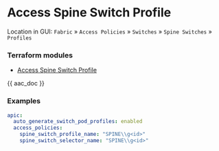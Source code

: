 # Access Spine Switch Profile

Location in GUI:
`Fabric` » `Access Policies` » `Switches` » `Spine Switches` » `Profiles`

### Terraform modules

* [Access Spine Switch Profile](https://registry.terraform.io/modules/netascode/access-spine-switch-profile/aci/latest)

{{ aac_doc }}
### Examples

```yaml
apic:
  auto_generate_switch_pod_profiles: enabled
  access_policies:
    spine_switch_profile_name: "SPINE\\g<id>"
    spine_switch_selector_name: "SPINE\\g<id>"
```
